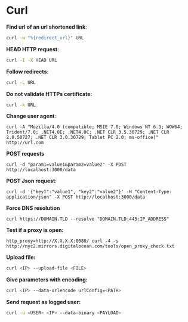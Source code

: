 # Curl

**Find url of an url shortened link**:
```bash
curl -w "%{redirect_url}" URL
```
**HEAD HTTP request**:
```bash
curl -I -X HEAD URL
```

**Follow redirects**:
```bash
curl -L URL
```

**Do not validate HTTPs certificate:**
```bash
curl -k URL
```

**Change user agent**:
```
curl -A "Mozilla/4.0 (compatible; MSIE 7.0; Windows NT 6.3; WOW64; Trident/7.0; .NET4.0E; .NET4.0C; .NET CLR 3.5.30729; .NET CLR 2.0.50727; .NET CLR 3.0.30729; Tablet PC 2.0; ms-office)" http://url.com
```

**POST requests**
```
curl -d "param1=value1&param2=value2" -X POST http://localhost:3000/data
```

**POST Json request**:
```
curl -d '{"key1":"value1", "key2":"value2"}' -H "Content-Type: application/json" -X POST http://localhost:3000/data
```

**Force DNS resolution**
```
curl https://DOMAIN.TLD --resolve "DOMAIN.TLD:443:IP_ADDRESS"
```

**Test if a proxy is open:**
```
http_proxy=http://X.X.X.X:8080/ curl -4 -s http://nyc2.mirrors.digitalocean.com/tools/open_proxy_check.txt
```

**Upload file:**
```sh
curl <IP> --upload-file <FILE>
```


**Give parameters with encoding:**
```sh
curl <IP> --data-urlencode urlConfig=<PATH>
```

**Send request as logged user:**
```sh
curl -u <USER> <IP> --data-binary <PAYLOAD>
